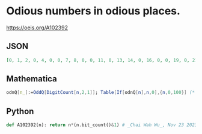 # Odious numbers in odious places\.
https://oeis.org/A102392
## JSON
```JSON
[0, 1, 2, 0, 4, 0, 0, 7, 8, 0, 0, 11, 0, 13, 14, 0, 16, 0, 0, 19, 0, 21, 22, 0, 0, 25, 26, 0, 28, 0, 0, 31, 32, 0, 0, 35, 0, 37, 38, 0, 0, 41, 42, 0, 44, 0, 0, 47, 0, 49, 50, 0, 52, 0, 0, 55, 56, 0, 0, 59, 0, 61, 62, 0, 64, 0, 0, 67, 0, 69, 70, 0, 0, 73, 74, 0, 76, 0, 0, 79, 0, 81, 82, 0, 84, 0]
```
## Mathematica
```Mathematica
odnQ[n_]:=OddQ[DigitCount[n,2,1]]; Table[If[odnQ[n],n,0],{n,0,100}] (* _Harvey P. Dale_, Oct 15 2019 *)
```
## Python
```Python
def A102392(n): return n*(n.bit_count()&1) # _Chai Wah Wu_, Nov 23 2023
```

